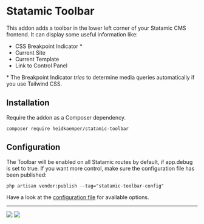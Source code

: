 <!-- statamic:hide -->

# Statamic Toolbar

<!-- /statamic:hide -->

This addon adds a toolbar in the lower left corner of your Statamic CMS frontend. It can display some useful information like:

- CSS Breakpoint Indicator \*
- Current Site
- Current Template
- Link to Control Panel

\* The Breakpoint Indicator *tries* to determine media queries automatically if you use Tailwind CSS.

## Installation

Require the addon as a Composer dependency.

```
composer require heidkaemper/statamic-toolbar
```

## Configuration

The Toolbar will be enabled on all Statamic routes by default, if app.debug is set to true.
If you want more control, make sure the configuration file has been published:

```
php artisan vendor:publish --tag="statamic-toolbar-config"
```

Have a look at the [configuration file](config/toolbar.php) for available options.

<!-- statamic:hide -->

---

<a href="https://statamic.com"><img src="https://img.shields.io/badge/Statamic-3.3+-FF269E?style=for-the-badge"></a>
<a href="https://packagist.org/packages/heidkaemper/statamic-toolbar"><img src="https://img.shields.io/packagist/v/heidkaemper/statamic-toolbar?style=for-the-badge"></a>

<!-- /statamic:hide -->
